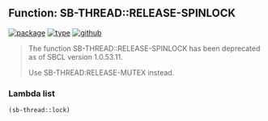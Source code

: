 ## Function: SB-THREAD::RELEASE-SPINLOCK
[![package](https://img.shields.io/badge/Package-SB--THREAD-5f9ea0.svg?style=social&colorA=999999)](../) [![type](https://img.shields.io/badge/Type-Function-5f9ea0.svg?style=social&colorA=999999)](../#function) [![github](https://img.shields.io/badge/GitHub-View_the_source-5f9ea0.svg?style=social&colorA=999999&logo=github)](https://github.com/sbcl/sbcl/blob/master/src/code/thread.lisp/) 

> The function SB-THREAD::RELEASE-SPINLOCK has been deprecated as of SBCL version 1.0.53.11.
> 
> Use SB-THREAD:RELEASE-MUTEX instead.

### Lambda list
```cl
(sb-thread::lock)
```
